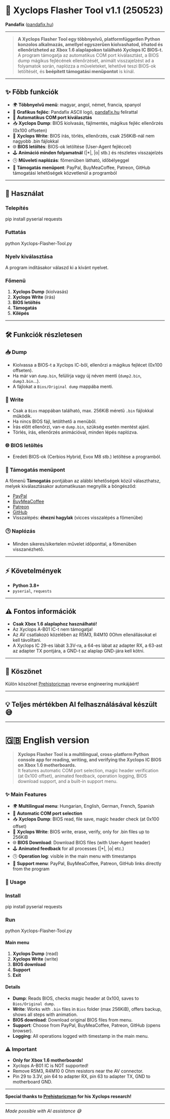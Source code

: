 # 🐼 Xyclops Flasher Tool v1.1 (250523)

**Pandafix** ([pandafix.hu](https://pandafix.hu))

---

> **A Xyclops Flasher Tool egy többnyelvű, platformfüggetlen Python konzolos alkalmazás, amellyel egyszerűen kiolvashatod, írhatod és ellenőrizheted az Xbox 1.6 alaplapokon található Xyclops IC BIOS-t.**  
> A program támogatja az automatikus COM port kiválasztást, a BIOS dump mágikus fejlécének ellenőrzését, animált visszajelzést ad a folyamatok során, naplózza a műveleteket, lehetővé teszi BIOS-ok letöltését, és **beépített támogatási menüpontot** is kínál.

---

## ✨ Főbb funkciók

- 🌍 **Többnyelvű menü**: magyar, angol, német, francia, spanyol
- 🎨 **Grafikus fejléc**: Pandafix ASCII logó, [pandafix.hu](https://pandafix.hu) felirattal
- 🔌 **Automatikus COM port kiválasztás**
- 📥 **Xyclops Dump**: BIOS kiolvasás, fájlmentés, mágikus fejléc ellenőrzés (0x100 offseten)
- 📝 **Xyclops Write**: BIOS írás, törlés, ellenőrzés, csak 256KiB-nál nem nagyobb .bin fájlokkal
- 🌐 **BIOS letöltés**: BIOS-ok letöltése (User-Agent fejléccel)
- 🕹️ **Animáció minden folyamatnál** (|*|, |o| stb.) és részletes visszajelzés
- 🕒 **Műveleti naplózás**: főmenüben látható, időbélyeggel
- 💖 **Támogatás menüpont**: PayPal, BuyMeaCoffee, Patreon, GitHub támogatási lehetőségek közvetlenül a programból

---

## 🚀 Használat
### Telepítés
pip install pyserial requests
### Futtatás
python Xyclops-Flasher-Tool.py


### Nyelv kiválasztása

A program indításakor válaszd ki a kívánt nyelvet.

### Főmenü

1. **Xyclops Dump** (kiolvasás)
2. **Xyclops Write** (írás)
3. **BIOS letöltés**
4. **Támogatás**
5. **Kilépés**

---

## 🛠️ Funkciók részletesen

### 📥 Dump

- Kiolvassa a BIOS-t a Xyclops IC-ből, ellenőrzi a mágikus fejlécet (0x100 offseten).
- Ha már van `dump.bin`, felülírja vagy új néven menti (`dump2.bin`, `dump3.bin`...).
- A fájlokat a `Bios/Original dump` mappába menti.

### 📝 Write

- Csak a `Bios` mappában található, max. 256KiB méretű `.bin` fájlokkal működik.
- Ha nincs BIOS fájl, letölthető a menüből.
- Írás előtt ellenőrzi, van-e `dump.bin`, szükség esetén mentést ajánl.
- Törlés, írás, ellenőrzés animációval, minden lépés naplózva.

### 🌐 BIOS letöltés

- Eredeti BIOS-ok (Cerbios Hybrid, Evox M8 stb.) letöltése a programból.

### 💖 Támogatás menüpont

A főmenü **Támogatás** pontjában az alábbi lehetőségek közül választhatsz, melyek kiválasztásakor automatikusan megnyílik a böngésződ:

- [PayPal](https://www.paypal.com/donate/?hosted_button_id=7BRDHVYY98WK4)
- [BuyMeaCoffee](https://buymeacoffee.com/pandafix)
- [Patreon](https://www.patreon.com/pandafix)
- [GitHub](https://github.com/KonzolozZ)
- Visszalépés: **éhezni hagylak** (vicces visszalépés a főmenübe)

### 🕒 Naplózás

- Minden sikeres/sikertelen művelet időponttal, a főmenüben visszanézhető.

---

## ⚡ Követelmények

- **Python 3.8+**
- `pyserial`, `requests`

---

## ⚠️ Fontos információk

- **Csak Xbox 1.6 alaplaphoz használható!**
- Az Xyclops A-B01 IC-t nem támogatja!
- Az AV csatlakozó közelében az R5M3, R4M10 0Ohm ellenállásokat el kell távolítani.
- A Xyclops IC 29-es lábát 3.3V-ra, a 64-es lábat az adapter RX, a 63-ast az adapter TX pontjára, a GND-t az alaplap GND-jára kell kötni.

---

## 🙏 Köszönet

Külön köszönet [Prehistoricman](https://github.com/Prehistoricman/Xbox_SMC) reverse engineering munkájáért!

---

## 💡 Teljes mértékben AI felhasználásával készült 😅

---

# 🇬🇧 English version

> **Xyclops Flasher Tool is a multilingual, cross-platform Python console app for reading, writing, and verifying the Xyclops IC BIOS on Xbox 1.6 motherboards.**  
> It features automatic COM port selection, magic header verification (at 0x100 offset), animated feedback, operation logging, BIOS download support, and a built-in support menu.

### ✨ Main Features

- 🌍 **Multilingual menu**: Hungarian, English, German, French, Spanish
- 🔌 **Automatic COM port selection**
- 📥 **Xyclops Dump**: BIOS read, file save, magic header check (at 0x100 offset)
- 📝 **Xyclops Write**: BIOS write, erase, verify, only for .bin files up to 256KiB
- 🌐 **BIOS Download**: Download BIOS files (with User-Agent header)
- 🕹️ **Animated feedback** for all processes (|*|, |o| etc.)
- 🕒 **Operation log**: visible in the main menu with timestamps
- 💖 **Support menu**: PayPal, BuyMeaCoffee, Patreon, GitHub links directly from the program

### 🚀 Usage
### Install
pip install pyserial requests
### Run
python Xyclops-Flasher-Tool.py


#### Main menu

1. **Xyclops Dump** (read)
2. **Xyclops Write** (write)
3. **BIOS download**
4. **Support**
5. **Exit**

#### Details

- **Dump**: Reads BIOS, checks magic header at 0x100, saves to `Bios/Original dump`.
- **Write**: Works with `.bin` files in `Bios` folder (max 256KiB), offers backup, shows all steps with animation.
- **BIOS download**: Download original BIOS files from menu.
- **Support**: Choose from PayPal, BuyMeaCoffee, Patreon, GitHub (opens browser).
- **Logging**: All operations logged with timestamp in the main menu.

### ⚠️ Important

- **Only for Xbox 1.6 motherboards!**
- Xyclops A-B01 IC is NOT supported!
- Remove R5M3, R4M10 0 Ohm resistors near the AV connector.
- Pin 29 to 3.3V, pin 64 to adapter RX, pin 63 to adapter TX, GND to motherboard GND.

---

**Special thanks to [Prehistoricman](https://github.com/Prehistoricman/Xbox_SMC) for his Xyclops research!**

---

*Made possible with AI assistance 😅*
